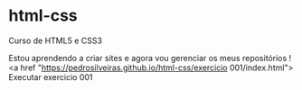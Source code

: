 # html-css
Curso de HTML5 e CSS3

Estou aprendendo a criar sites e agora vou gerenciar os meus repositórios !
<a href "https://pedrosilveiras.github.io/html-css/exercicio 001/index.html"> Executar exercicio 001</a>